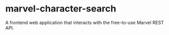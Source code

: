 # marvel-character-search
A frontend web application that interacts with the free-to-use Marvel REST API.

